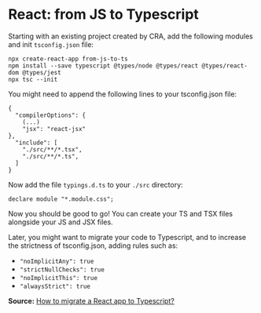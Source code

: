 # React: from JS to Typescript

Starting with an existing project created by CRA, add the following modules and init `tsconfig.json` file:

```
npx create-react-app from-js-to-ts
npm install --save typescript @types/node @types/react @types/react-dom @types/jest
npx tsc --init
```

You might need to append the following lines to your tsconfig.json file:

```
{
  "compilerOptions": {
	(...)
	"jsx": "react-jsx"
},
  "include": [
	"./src/**/*.tsx",
	"./src/**/*.ts",
  ]
}
```

Now add the file `typings.d.ts` to your `./src` directory:

```
declare module "*.module.css";
```

Now you should be good to go! You can create your TS and TSX files alongside your JS and JSX files.

Later, you might want to migrate your code to Typescript, and to increase the strictness of tsconfig.json, adding rules such as:
- `"noImplicitAny": true`
- `"strictNullChecks": true`
- `"noImplicitThis": true`
- `"alwaysStrict": true`

**Source:** [How to migrate a React app to Typescript?](https://archive.is/qIAdo)
